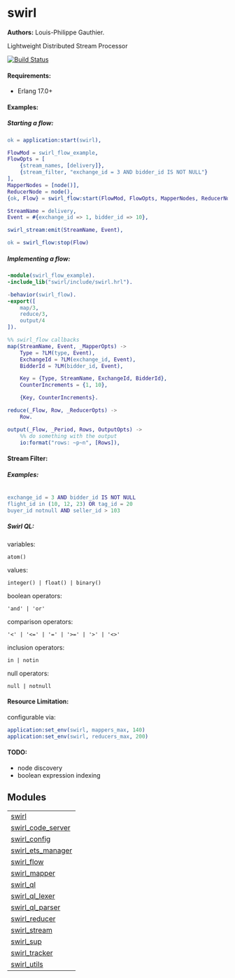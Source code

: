 

# swirl #

__Authors:__ Louis-Philippe Gauthier.

Lightweight Distributed Stream Processor

[![Build Status](https://travis-ci.org/lpgauth/swirl.svg?branch=master)](https://travis-ci.org/lpgauth/swirl)

#### Requirements: ####
- Erlang 17.0+

#### Examples: ####

##### Starting a flow: #####

```erlang
ok = application:start(swirl),

FlowMod = swirl_flow_example,
FlowOpts = [
    {stream_names, [delivery]},
    {stream_filter, "exchange_id = 3 AND bidder_id IS NOT NULL"}
],
MapperNodes = [node()],
ReducerNode = node(),
{ok, Flow} = swirl_flow:start(FlowMod, FlowOpts, MapperNodes, ReducerNode),

StreamName = delivery,
Event = #{exchange_id => 1, bidder_id => 10},

swirl_stream:emit(StreamName, Event),

ok = swirl_flow:stop(Flow)
```

##### Implementing a flow: #####

```erlang
-module(swirl_flow_example).
-include_lib("swirl/include/swirl.hrl").

-behavior(swirl_flow).
-export([
    map/3,
    reduce/3,
    output/4
]).

%% swirl_flow callbacks
map(StreamName, Event, _MapperOpts) ->
    Type = ?LM(type, Event),
    ExchangeId = ?LM(exchange_id, Event),
    BidderId = ?LM(bidder_id, Event),

    Key = {Type, StreamName, ExchangeId, BidderId},
    CounterIncrements = {1, 10},

    {Key, CounterIncrements}.

reduce(_Flow, Row, _ReducerOpts) ->
    Row.

output(_Flow, _Period, Rows, OutputOpts) ->
    %% do something with the output
    io:format("rows: ~p~n", [Rows]),
```

#### Stream Filter: ####
##### Examples: #####

```erlang

exchange_id = 3 AND bidder_id IS NOT NULL
flight_id in (10, 12, 23) OR tag_id = 20
buyer_id notnull AND seller_id > 103
```
##### Swirl QL: #####
variables:

```
atom()
```
values:

```
integer() | float() | binary()
```
boolean operators:

```
'and' | 'or'
```
comparison operators:

```
'<' | '<=' | '=' | '>=' | '>' | '<>'
```
inclusion operators:

```
in | notin
```
null operators:

```
null | notnull
```

#### Resource Limitation: ####

configurable via:

```erlang
application:set_env(swirl, mappers_max, 140)
application:set_env(swirl, reducers_max, 200)
```

#### TODO: ####
- node discovery
- boolean expression indexing


## Modules ##


<table width="100%" border="0" summary="list of modules">
<tr><td><a href="swirl.md" class="module">swirl</a></td></tr>
<tr><td><a href="swirl_code_server.md" class="module">swirl_code_server</a></td></tr>
<tr><td><a href="swirl_config.md" class="module">swirl_config</a></td></tr>
<tr><td><a href="swirl_ets_manager.md" class="module">swirl_ets_manager</a></td></tr>
<tr><td><a href="swirl_flow.md" class="module">swirl_flow</a></td></tr>
<tr><td><a href="swirl_mapper.md" class="module">swirl_mapper</a></td></tr>
<tr><td><a href="swirl_ql.md" class="module">swirl_ql</a></td></tr>
<tr><td><a href="swirl_ql_lexer.md" class="module">swirl_ql_lexer</a></td></tr>
<tr><td><a href="swirl_ql_parser.md" class="module">swirl_ql_parser</a></td></tr>
<tr><td><a href="swirl_reducer.md" class="module">swirl_reducer</a></td></tr>
<tr><td><a href="swirl_stream.md" class="module">swirl_stream</a></td></tr>
<tr><td><a href="swirl_sup.md" class="module">swirl_sup</a></td></tr>
<tr><td><a href="swirl_tracker.md" class="module">swirl_tracker</a></td></tr>
<tr><td><a href="swirl_utils.md" class="module">swirl_utils</a></td></tr></table>


